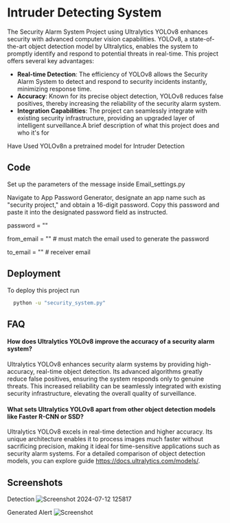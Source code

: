 
# Intruder Detecting System

The Security Alarm System Project using Ultralytics YOLOv8 enhances security with advanced computer vision capabilities. YOLOv8, a state-of-the-art object detection model by Ultralytics, enables the system to promptly identify and respond to potential threats in real-time. This project offers several key advantages:

- **Real-time Detection**: The efficiency of YOLOv8 allows the Security Alarm System to detect and respond to security incidents instantly, minimizing response time.
- **Accuracy**: Known for its precise object detection, YOLOv8 reduces false positives, thereby increasing the reliability of the security alarm system.
- **Integration Capabilities**: The project can seamlessly integrate with existing security infrastructure, providing an upgraded layer of intelligent surveillance.A brief description of what this project does and who it's for

Have Used YOLOv8n a pretrained model for Intruder Detection

## Code

Set up the parameters of the message inside Email_settings.py

Navigate to App Password Generator, designate an app name such as "security project," and obtain a 16-digit password. Copy this password and paste it into the designated password field as instructed.

password = ""

from_email = ""  # must match the email used to generate the password

to_email = ""  # receiver email
## Deployment

To deploy this project run

```bash
  python -u "security_system.py"
```


## FAQ

#### How does Ultralytics YOLOv8 improve the accuracy of a security alarm system?

Ultralytics YOLOv8 enhances security alarm systems by providing high-accuracy, real-time object detection. Its advanced algorithms greatly reduce false positives, ensuring the system responds only to genuine threats. This increased reliability can be seamlessly integrated with existing security infrastructure, elevating the overall quality of surveillance.

#### What sets Ultralytics YOLOv8 apart from other object detection models like Faster R-CNN or SSD?

Ultralytics YOLOv8 excels in real-time detection and higher accuracy. Its unique architecture enables it to process images much faster without sacrificing precision, making it ideal for time-sensitive applications such as security alarm systems. For a detailed comparison of object detection models, you can explore guide https://docs.ultralytics.com/models/.


## Screenshots

Detection ![Screenshot 2024-07-12 125817](https://github.com/user-attachments/assets/c1b2225f-d31b-49a1-9352-f51e8fa94c5c)

Generated Alert ![Screenshot](https://github.com/user-attachments/assets/14052b49-f862-4869-9422-70eb9420a6f2)

